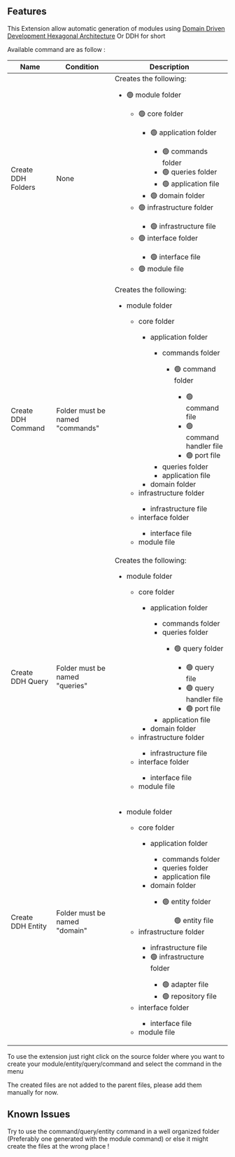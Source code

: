 ## Features

This Extension allow automatic generation of modules using [Domain Driven Development Hexagonal Architecture](https://github.com/Sairyss/domain-driven-hexagon) Or DDH for short

Available command are as follow : 

| Name               | Condition                       | Description                                                                                                                                                                                                                                                                                                                                                                                                                                                                                                                                                                         |
|--------------------|---------------------------------|-------------------------------------------------------------------------------------------------------------------------------------------------------------------------------------------------------------------------------------------------------------------------------------------------------------------------------------------------------------------------------------------------------------------------------------------------------------------------------------------------------------------------------------------------------------------------------------|
| Create DDH Folders | None                            | Creates the following:  <ul> <li> 🟢 module folder</li> <ul> <li> 🟢 core folder</li> <ul> <li> 🟢 application folder</li> <ul> <li> 🟢 commands folder</li><li> 🟢 queries folder</li><li> 🟢 application file</li> </ul> <li> 🟢 domain folder</li> </ul> <li> 🟢 infrastructure folder</li> <ul><li> 🟢 infrastructure file</li></ul> <li> 🟢 interface folder</li> <ul><li> 🟢 interface file</li></ul><li> 🟢 module file</li> </ul> </ul>                                                                                                                                                                 |
| Create DDH Command | Folder must be named "commands" | Creates the following:  <ul> <li>module folder</li> <ul> <li>core folder</li> <ul> <li>application folder</li> <ul> <li>commands folder</li> <ul> <li> 🟢 command folder</li> <ul><li> 🟢 command file</li><li> 🟢 command handler file</li><li> 🟢 port file</li></li></ul> </ul> <li>queries folder</li> <li>application file</li> </ul> <li>domain folder</li> </ul> <li>infrastructure folder</li> <ul><li>infrastructure file</li></ul> <li>interface folder</li> <ul><li>interface file</li></ul><li>module file</li> </ul> </ul>                                         |
| Create DDH Query   | Folder must be named "queries"  | Creates the following:  <ul> <li>module folder</li> <ul> <li>core folder</li> <ul> <li>application folder</li> <ul> <li>commands folder</li> <li>queries folder</li> <ul> <li> 🟢 query folder</li> <ul><li> 🟢 query file</li><li> 🟢 query handler file</li><li> 🟢 port file</li></li></ul> </ul> <li>application file</li> </ul> <li>domain folder</li> </ul> <li>infrastructure folder</li> <ul><li>infrastructure file</li></ul> <li>interface folder</li> <ul><li>interface file</li></ul><li>module file</li> </ul> </ul>                                               |
| Create DDH Entity  | Folder must be named "domain"   | <ul> <li>module folder</li> <ul> <li>core folder</li> <ul> <li>application folder</li> <ul> <li>commands folder</li> <li>queries folder</li> <li>application file</li> </ul> <li>domain folder</li> <ul> <li> 🟢 entity folder</li> <ul> 🟢 entity file</ul> </ul> </ul> <li>infrastructure folder</li> <ul><li>infrastructure file</li> <li> 🟢 infrastructure folder</li> <ul><li> 🟢 adapter file</li><li> 🟢 repository file</li></ul> </ul> <li>interface folder</li> <ul><li>interface file</li></ul><li>module file</li> </ul> </ul> |


To use the extension just right click on the source folder where you want to create your module/entity/query/command and select the command in the menu

The created files are not added to the parent files, please add them manually for now.
## Known Issues

Try to use the command/query/entity command in a well organized folder (Preferably one generated with the module command) or else it might create the files at the wrong place ! 
